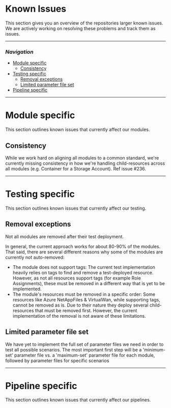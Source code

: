 # Known Issues

This section gives you an overview of the repositories larger known issues. We are actively working on resolving these problems and track them as issues.

---

### _Navigation_

- [Module specific](#module-specific)
  - [Consistency](#Consistency)
- [Testing specific](#testing-specific)
  - [Removal exceptions](#removal-exceptions)
  - [Limited parameter file set](#limited-parameter-file-set)
- [Pipeline specific](#pipeline-specific)

---

# Module specific

This section outlines known issues that currently affect our modules.

## Consistency

While we work hard on aligning all modules to a common standard, we're currently missing consistency in how we're handling child-resources across all modules (e.g. Container for a Storage Account). Ref issue #236.

---

# Testing specific

This section outlines known issues that currently affect our testing.

## Removal exceptions

Not all modules are removed after their test deployment.

In general, the current approach works for about 80-90% of the modules. That said, there are several different reasons why some of the modules are currently not auto-removed:

- The module does not support tags: The current test implementation heavily relies on tags to find and remove a test-deployed resource. However, as not all resources support tags (for example Role Assignments), these must be removed in a different way that is yet to be implemented.
- The module's resources must be removed in a specific order: Some resources like Azure NetAppFiles & VirtualWan, while supporting tags, cannot be removed as is. Due to their nature they deploy several child-resources that must be removed first. However, the current implementation of the removal is not aware of these limitations.

## Limited parameter file set

We have yet to implement the full set of parameter files we need in order to test all possible scenarios. The most important first step will be a 'minimum-set' parameter file vs. a 'maximum-set' parameter file for each module, followed by parameter files for specific scenarios

---

# Pipeline specific

This section outlines known issues that currently affect our pipelines.
